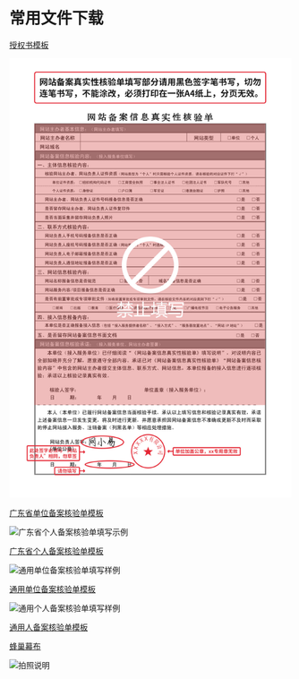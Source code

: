 # 常用文件下载


[授权书模板][1]

![广东省单位备案核验单填写示例](./image/广东省单位备案核验单填写示例.jpg)

[广东省单位备案核验单模板][3]

![广东省个人备案核验单填写示例](./image/广东省个人备案核验单填写示例.png)

[广东省个人备案核验单模板][5]

![通用单位备案核验单填写样例](./image/通用单位备案核验单填写样例.png)

[通用单位备案核验单模板][7]

![通用个人备案核验单填写样例](./image/通用个人备案核验单填写样例.png)

[通用人备案核验单模板][9]

[蜂巢幕布][10]

![拍照说明](./image/拍照说明.png)


  [1]: http://cloudcomb-wiki.nos-eastchina1.126.net/%E6%8E%88%E6%9D%83%E4%B9%A6%E6%A8%A1%E6%9D%BF.docx
  [2]: https://c.163.com/wiki/images/b/bd/%E5%B9%BF%E4%B8%9C%E7%9C%81%E5%8D%95%E4%BD%8D%E5%A4%87%E6%A1%88%E6%A0%B8%E9%AA%8C%E5%8D%95%E5%A1%AB%E5%86%99%E7%A4%BA%E4%BE%8B.jpg
  [3]: http://cloudcomb-wiki.nos-eastchina1.126.net/%E5%B9%BF%E4%B8%9C%E7%9C%81%E5%8D%95%E4%BD%8D%E5%A4%87%E6%A1%88%E6%A0%B8%E9%AA%8C%E5%8D%95%E6%A8%A1%E6%9D%BF.docx
  [4]: https://c.163.com/wiki/images/3/38/%E5%B9%BF%E4%B8%9C%E7%9C%81%E4%B8%AA%E4%BA%BA%E5%A4%87%E6%A1%88%E6%A0%B8%E9%AA%8C%E5%8D%95%E5%A1%AB%E5%86%99%E7%A4%BA%E4%BE%8B.jpg
  [5]: http://cloudcomb-wiki.nos-eastchina1.126.net/%E5%B9%BF%E4%B8%9C%E7%9C%81%E4%B8%AA%E4%BA%BA%E5%A4%87%E6%A1%88%E6%A0%B8%E9%AA%8C%E5%8D%95%E6%A8%A1%E6%9D%BF.docx
  [6]: https://c.163.com/wiki/images/9/91/%E9%80%9A%E7%94%A8%E5%8D%95%E4%BD%8D%E5%A4%87%E6%A1%88%E6%A0%B8%E9%AA%8C%E5%8D%95%E5%A1%AB%E5%86%99%E7%A4%BA%E4%BE%8B.jpg
  [7]: http://cloudcomb-wiki.nos-eastchina1.126.net/%E9%80%9A%E7%94%A8%E5%8D%95%E4%BD%8D%E5%A4%87%E6%A1%88%E6%A0%B8%E9%AA%8C%E5%8D%95%E6%A8%A1%E6%9D%BF.docx
  [8]: https://c.163.com/wiki/images/5/55/%E9%80%9A%E7%94%A8%E4%B8%AA%E4%BA%BA%E5%A4%87%E6%A1%88%E6%A0%B8%E9%AA%8C%E5%8D%95%E5%A1%AB%E5%86%99%E7%A4%BA%E4%BE%8B.jpg
  [9]: http://cloudcomb-wiki.nos-eastchina1.126.net/%E9%80%9A%E7%94%A8%E4%B8%AA%E4%BA%BA%E5%A4%87%E6%A1%88%E6%A0%B8%E9%AA%8C%E5%8D%95%E6%A8%A1%E6%9D%BF.docx
  [10]: http://cloudcomb-wiki.nos-eastchina1.126.net/%E8%9C%82%E5%B7%A2%E5%B9%95%E5%B8%83.rar
  [11]: http://cloudcomb-wiki.nos-eastchina1.126.net/%E6%8B%8D%E7%85%A7%E8%AF%B4%E6%98%8E.jpg
